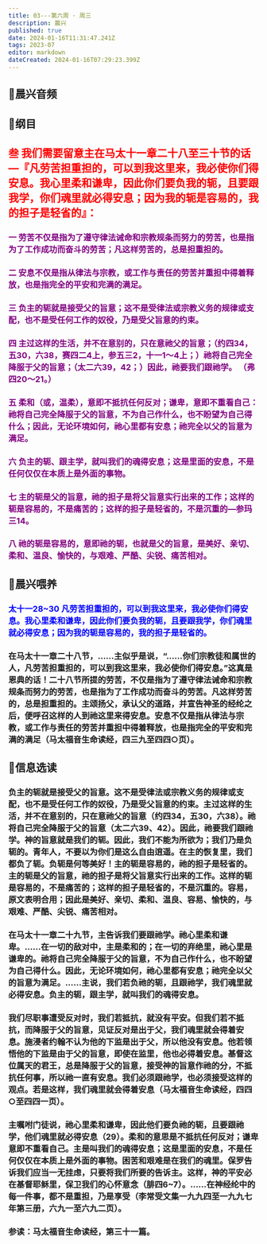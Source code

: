 ```yaml
---
title: 03---第六周 · 周三
description: 晨兴
published: true
date: 2024-01-16T11:31:47.241Z
tags: 2023-07
editor: markdown
dateCreated: 2024-01-16T07:29:23.399Z
---
```


## 🎵晨兴音频

## 📖纲目

## <font color=red>叁 我们需要留意主在马太十一章二十八至三十节的话—『凡劳苦担重担的，可以到我这里来，我必使你们得安息。我心里柔和谦卑，因此你们要负我的轭，且要跟我学，你们魂里就必得安息；因为我的轭是容易的，我的担子是轻省的』：</font>

### <font color=purple> 一 劳苦不仅是指为了遵守律法诫命和宗教规条而努力的劳苦，也是指为了工作成功而奋斗的劳苦；凡这样劳苦的，总是担重担的。</font>

### <font color=purple> 二 安息不仅是指从律法与宗教，或工作与责任的劳苦并重担中得着释放，也是指完全的平安和完满的满足。</font>

### <font color=purple> 三 负主的轭就是接受父的旨意；这不是受律法或宗教义务的规律或支配，也不是受任何工作的奴役，乃是受父旨意的约束。</font>

### <font color=purple> 四 主过这样的生活，并不在意别的，只在意祂父的旨意；（约四34，五30，六38，赛四二4上，参五三2，十一1～4上；）祂将自己完全降服于父的旨意；（太二六39，42；）因此，祂要我们跟祂学。 （弗四20～21。）</font>

### <font color=purple> 五 柔和（或，温柔），意即不抵抗任何反对；谦卑，意即不重看自己：祂将自己完全降服于父的旨意，不为自己作什么，也不盼望为自己得什么；因此，无论环境如何，祂心里都有安息；祂完全以父的旨意为满足。</font>

### <font color=purple> 六 负主的轭、跟主学，就叫我们的魂得安息；这是里面的安息，不是任何仅仅在本质上是外面的事物。</font>

### <font color=purple> 七 主的轭是父的旨意，祂的担子是将父旨意实行出来的工作；这样的轭是容易的，不是痛苦的；这样的担子是轻省的，不是沉重的—参玛三14。</font></font>

### <font color=purple> 八 祂的轭是容易的，意即祂的轭，也就是父的旨意，是美好、亲切、柔和、温良、愉快的，与艰难、严酷、尖锐、痛苦相对。</font>

## 📖晨兴喂养

### <font color=blue>太十一28~30    凡劳苦担重担的，可以到我这里来，我必使你们得安息。我心里柔和谦卑，因此你们要负我的轭，且要跟我学，你们魂里就必得安息；因为我的轭是容易的，我的担子是轻省的。</font>

### 在马太十一章二十八节，……主似乎是说，“……你们宗教徒和属世的人，凡劳苦担重担的，可以到我这里来，我必使你们得安息。”这真是恩典的话！二十八节所提的劳苦，不仅是指为了遵守律法诫命和宗教规条而努力的劳苦，也是指为了工作成功而奋斗的劳苦。凡这样劳苦的，总是担重担的。主颂扬父，承认父的道路，并宣告神圣的经纶之后，便呼召这样的人到祂这里来得安息。安息不仅是指从律法与宗教，或工作与责任的劳苦并重担中得着释放，也是指完全的平安和完满的满足（马太福音生命读经，四三九至四四○页）。

## 📖信息选读

### 负主的轭就是接受父的旨意。这不是受律法或宗教义务的规律或支配，也不是受任何工作的奴役，乃是受父旨意的约束。主过这样的生活，并不在意别的，只在意祂父的旨意（约四34，五30，六38）。祂将自己完全降服于父的旨意（太二六39、42）。因此，祂要我们跟祂学。神的旨意就是我们的轭。因此，我们不能为所欲为；我们乃是负轭的。青年人，不要以为你们是这么自由逍遥。在主的恢复里，我们都负了轭。负轭是何等美好！主的轭是容易的，祂的担子是轻省的。主的轭是父的旨意，祂的担子是将父旨意实行出来的工作。这样的轭是容易的，不是痛苦的；这样的担子是轻省的，不是沉重的。容易，原文表明合用；因此是美好、亲切、柔和、温良、容易、愉快的，与艰难、严酷、尖锐、痛苦相对。

### 在马太十一章二十九节，主告诉我们要跟祂学。祂心里柔和谦卑。……在一切的敌对中，主是柔和的；在一切的弃绝里，祂心里是谦卑的。祂将自己完全降服于父的旨意，不为自己作什么，也不盼望为自己得什么。因此，无论环境如何，祂心里都有安息；祂完全以父的旨意为满足。……主说，我们若负祂的轭，且跟祂学，我们魂里就必得安息。负主的轭，跟主学，就叫我们的魂得安息。

### 我们尽职事遭受反对时，我们若抵抗，就没有平安。但我们若不抵抗，而降服于父的旨意，见证反对是出于父，我们魂里就会得着安息。施浸者约翰不认为他的下监是出于父，所以他没有安息。他若领悟他的下监是由于父的旨意，即使在监里，他也必得着安息。基督这位属天的君王，总是降服于父的旨意，接受神的旨意作祂的分，不抵抗任何事，所以祂一直有安息。我们必须跟祂学，也必须接受这样的观点。若是这样，我们魂里就会得着安息（马太福音生命读经，四四○至四四一页）。

### 主嘱咐门徒说，祂心里柔和谦卑，因此他们要负祂的轭，且要跟祂学，他们魂里就必得安息（29）。柔和的意思是不抵抗任何反对；谦卑意即不重看自己。主是叫我们的魂得安息；这是里面的安息，不是任何仅仅在本质上是外面的事物。困苦和艰难是在我们的魂里。保罗告诉我们应当一无挂虑，只要将我们所要的告诉主。这样，神的平安必在基督耶稣里，保卫我们的心怀意念（腓四6~7）。……在神经纶中的每一件事，都不是重担，乃是享受（李常受文集一九九四至一九九七年第三册，六九一至六九二页）。

### 参读：马太福音生命读经，第三十一篇。
<!-- Google tag (gtag.js) -->
<script async src="https://www.googletagmanager.com/gtag/js?id=G-1P8709Z16T"></script>
<script>
  window.dataLayer = window.dataLayer || [];
  function gtag(){dataLayer.push(arguments);}
  gtag('js', new Date());

  gtag('config', 'G-1P8709Z16T');
</script>